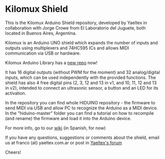 # Kilomux Shield
This is the Kilomux Arduino Shield repository, developed by Yaeltex in collaboration with Jorge Crowe from El Laboratorio del Juguete, both located in Buenos Aires, Argentina.

Kilomux is an Arduino UNO shield which expands the number of inputs and outputs using multiplexers and 74HC595 ICs and allows MIDI communication via USB or hardware.

Kilomux Arduino Library has a [new repo](https://github.com/Yaeltex/kilomux-arduino-library) now!


It has 16 digital outputs (without PWM for the moment) and 32 analog/digital inputs, which can be used independently with the provided functions. 
The shield has also 4 free digital pins (2, 3, 12 and 13 in v1, and 10, 11, 12 and 13 in v2), intended to connect an ultrasonic sensor, a button and an LED for its activation.

In the repository you can find whole HIDUINO repository - the firmware to send MIDI via USB and allow PC to recognize the Arduino as a MIDI device. In the "hiduino-master" folder you can find a tutorial on how to recompile (and rename) the firmware and load it into the Arduino device.

For more info, go to our [wiki](http://wiki.yaeltex.com.ar/index.php?title=KiloMux_Shield) (in Spanish, for now)

If you have any questions, suggestions or comments about the shield, email us at franco (at) yaeltex.com.ar or post in [Yaeltex's forum](http://foro.yaeltex.com.ar)

Cheers!

